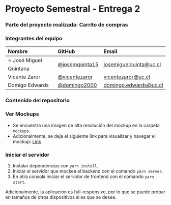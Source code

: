 # Proyecto Semestral - Entrega 2
### Parte del proyecto realizada: Carrito de compras

### Integrantes del equipo

| Nombre | GitHub | Email |
| :---------- | :--------- | :-------- |
| ⭐️ José Miguel Quintana | [@josemquinta15] | [josemiguelquinta@uc.cl]
| Vicente Zaror | [@vicentezaror] | [vicentezaror@uc.cl]
| Domigo Edwards | [@domingo2000] | [domingo.edwards@uc.cl]


[@josemquinta15]:              https://github.com/josemquinta15
[josemiguelquinta@uc.cl]:    mailto:josemiguelquinta@uc.cl

[@vicentezaror]: https://github.com/vicentezaror
[vicentezaror@uc.cl]:    mailto:vicentezaror@uc.cl

[@domingo2000]:  https://github.com/domingo2000
[domingo.edwards@uc.cl]:    mailto:domingo.edwards@uc.cl

### Contenido del repositorio

### Ver Mockups
- Se encuentra una imagen de alta resolución del mockup en la carpeta `mockups`.
- Adicionalmente, se deja el siguiente link para visualizar y navegar el mockup: [Link](https://www.figma.com/proto/SeOf4YZYyGwwcc8pux4zDi/EntregaPersonalDDS?node-id=0%3A1&viewport=241%2C48%2C0.25&scaling=scale-down&starting-point-node-id=2%3A150)

### Iniciar el servidor

1. Instalar dependencias con `yarn install`.
2. Iniciar el servidor que mockea el backend con el comando `yarn server`.
3. En otra consola iniciar el servidor de frontend con el comando `yarn start`.

Adicionalmente, la aplicación es full-responsive, por lo que se puede probar en tamaños de otros dispositivos si es que se desea.